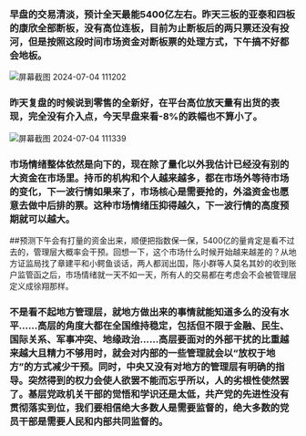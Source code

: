 ### 早盘的交易清淡，预计全天最能5400亿左右。昨天三板的亚泰和四板的康欣全部断板，没有高位连板，目前为止断板后的两只票还没有投河，但是按照这段时间市场资金对断板票的处理方式，下午搞不好都会地板。
![屏幕截图 2024-07-04 111202](https://github.com/kklee888/blog/assets/141330778/cfad2c86-660d-4de2-ad81-c9dec32ef2d7)

### 昨天复盘的时候说到零售的全新好，在平台高位放天量有出货的表现，完全没有介入点，今天早盘来看-8%的跌幅也不算小了。
![屏幕截图 2024-07-04 111339](https://github.com/kklee888/blog/assets/141330778/dde81077-f29c-4be6-9632-0a6dbb048626)
### 市场情绪整体依然是向下的，现在除了量化以外我估计已经没有别的大资金在市场里。持币的机构和个人越来越多，都在市场外等待市场的变化，下一波行情如果来了，市场核心是需要抢的，外溢资金也愿意去做中后排的票。这种市场情绪压抑得越久，下一波行情的高度预期就可以越大。

##预测下午会有打量的资金出来，顺便把指数保一保，5400亿的量肯定是看不过去的，管理层大概率会干预。回想一下，这个市场什么时候开始越来越差的？从地方证监局找了章建平和小鳄鱼谈话，两人都润出国，陈小群等人莫名其妙的收到账户监管函之后，市场情绪就一天不如一天，所有人的交易都在考虑会不会被管理层定义成徐翔那样。

### 不是看不起地方管理层，就地方做出来的事情就能知道多么的没有水平……高层的角度大都在全国维持稳定，包括但不限于金融、民生、国际关系、军事冲突、地缘政治……高层要面对的外部干扰的比重越来越大且精力不够用时，就会对内部的一些管理就会以“放权于地方”的方式减少干预。同时，中央又没有对地方的管理层有明确的指导。突然得到的权力会使人欲罢不能而忘乎所以，人的劣根性使然罢了。基层党政机关干部的觉悟和学识还是太低，共产党的先进性没有贯彻落实到位，我们要相信绝大多数人是需要监督的，绝大多数的党员干部是需要人民和内部共同监督的。